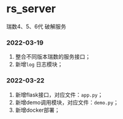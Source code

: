 # rs_server

瑞数4、5、6代 破解服务

### 2022-03-19
1. 整合不同版本瑞数的服务接口；
2. 新增`log` 日志模块；

### 2022-03-22
1. 新增flask接口，对应文件：`app.py`；
2. 新增demo调用模块，对应文件：`demo.py`；
3. 新增docker部署；
